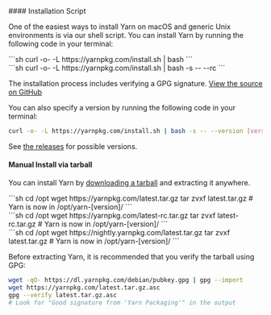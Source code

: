 <div class="install-only-stable install-only-rc" markdown="1">
#### Installation Script

One of the easiest ways to install Yarn on macOS and generic Unix environments
is via our shell script. You can install Yarn by running the following code in
your terminal:

<div class="install-only-stable" markdown="1">
```sh
curl -o- -L https://yarnpkg.com/install.sh | bash
```
</div>
<div class="install-only-rc" markdown="1">
```sh
curl -o- -L https://yarnpkg.com/install.sh | bash -s -- --rc
```
</div>

The installation process includes verifying a GPG signature.
[View the source on GitHub](https://github.com/yarnpkg/website/blob/master/install.sh)

You can also specify a version by running the following code in your terminal:

```sh
curl -o- -L https://yarnpkg.com/install.sh | bash -s -- --version [version]
```

See [the releases](https://github.com/yarnpkg/yarn/releases) for possible versions.
</div>

#### Manual Install via tarball

You can install Yarn by [downloading a tarball]({{site.baseurl}}/latest.tar.gz) and
extracting it anywhere.

<div class="install-only-stable" markdown="1">
```sh
cd /opt
wget https://yarnpkg.com/latest.tar.gz
tar zvxf latest.tar.gz
# Yarn is now in /opt/yarn-[version]/
```
</div>
<div class="install-only-rc" markdown="1">
```sh
cd /opt
wget https://yarnpkg.com/latest-rc.tar.gz
tar zvxf latest-rc.tar.gz
# Yarn is now in /opt/yarn-[version]/
```
</div>
<div class="install-only-nightly" markdown="1">
```sh
cd /opt
wget https://nightly.yarnpkg.com/latest.tar.gz
tar zvxf latest.tar.gz
# Yarn is now in /opt/yarn-[version]/
```
</div>

Before extracting Yarn, it is recommended that you verify the tarball using GPG:
```sh
wget -qO- https://dl.yarnpkg.com/debian/pubkey.gpg | gpg --import
wget https://yarnpkg.com/latest.tar.gz.asc
gpg --verify latest.tar.gz.asc
# Look for "Good signature from 'Yarn Packaging'" in the output
```
